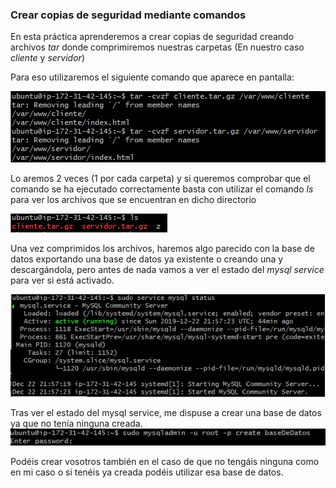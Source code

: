 ###  Crear copias de seguridad mediante comandos

En esta práctica aprenderemos a crear copias de seguridad creando archivos *tar* donde comprimiremos nuestras carpetas (En nuestro caso *cliente* y *servidor*)

Para eso utilizaremos el siguiente comando que aparece en pantalla:

![tar](../capturas/tar.PNG)

Lo aremos 2 veces (1 por cada carpeta) y si queremos comprobar que el comando se ha ejecutado correctamente basta con utilizar el comando *ls* para ver los archivos que se encuentran en dicho directorio

![ls](../capturas/ls.PNG)

Una vez comprimidos los archivos, haremos algo parecido con la base de datos exportando una base de datos ya existente o creando una y descargándola, pero antes de nada vamos a ver el estado del *mysql service* para ver si está activado.

![mysqlStatus](../capturas/mysqlStatus.PNG)

Tras ver el estado del mysql service, me dispuse a crear una base de datos ya que no tenía ninguna creada. 
![createBBDD](../capturas/createBBDD.PNG)

Podéis crear vosotros también en el caso de que no tengáis ninguna como en mi caso o si tenéis ya creada podéis utilizar esa base de datos.